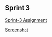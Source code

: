 ## Sprint 3


  [Sprint-3 Assignment](https://github.com/clarusway/clarusway-full-stack-6-20/blob/master/sprint-evaluation/sprint/sprint3/assignment.pdf)

[Screenshot]("./src/img/img.png")

